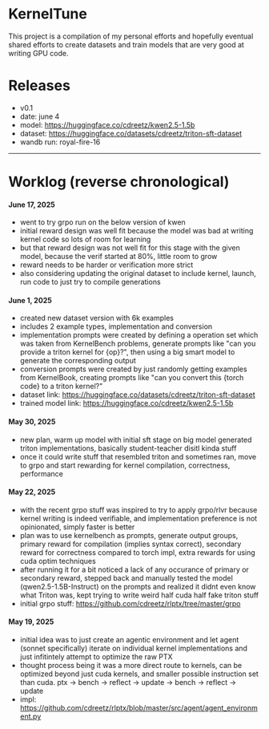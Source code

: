 # KernelTune

This project is a compilation of my personal efforts and hopefully eventual shared efforts to create datasets and train models that are very good at writing GPU code.  


# Releases

- v0.1
- date: june 4
- model: https://huggingface.co/cdreetz/kwen2.5-1.5b
- dataset: https://huggingface.co/datasets/cdreetz/triton-sft-dataset
- wandb run: royal-fire-16



---------------------------------------------------

# Worklog (reverse chronological)


#### June 17, 2025

- went to try grpo run on the below version of kwen
- initial reward design was well fit because the model was bad at writing kernel code so lots of room for learning
- but that reward design was not well fit for this stage with the given model, because the verif started at 80%, little room to grow
- reward needs to be harder or verification more strict
- also considering updating the original dataset to include kernel, launch, run code to just try to compile generations

#### June 1, 2025

- created new dataset version with 6k examples
- includes 2 example types, implementation and conversion
- implementation prompts were created by defining a operation set which was taken from KernelBench problems, generate prompts like "can you provide a triton kernel for {op}?", then using a big smart model to generate the corresponding output
- conversion prompts were created by just randomly getting examples from KernelBook, creating prompts like "can you convert this {torch code} to a triton kernel?"
- dataset link: https://huggingface.co/datasets/cdreetz/triton-sft-dataset
- trained model link: https://huggingface.co/cdreetz/kwen2.5-1.5b


#### May 30, 2025

- new plan, warm up model with initial sft stage on big model generated triton implementations, basically student-teacher disitl kinda stuff
- once it could write stuff that resembled triton and sometimes ran, move to grpo and start rewarding for kernel compilation, correctness, performance


#### May 22, 2025

- with the recent grpo stuff was inspired to try to apply grpo/rlvr because kernel writing is indeed verifiable, and implementation preference is not opinionated, simply faster is better
- plan was to use kernelbench as prompts, generate output groups, primary reward for compilation (implies syntax correct), secondary reward for correctness compared to torch impl, extra rewards for using cuda optim techniques
- after running it for a bit noticed a lack of any occurance of primary or secondary reward, stepped back and manually tested the model (qwen2.5-1.5B-Instruct) on the prompts and realized it didnt even know what Triton was, kept trying to write weird half cuda half fake triton stuff
- initial grpo stuff: https://github.com/cdreetz/rlptx/tree/master/grpo


#### May 19, 2025

- initial idea was to just create an agentic environment and let agent (sonnet specifically) iterate on individual kernel implementations and just infitintely attempt to optimize the raw PTX
- thought process being it was a more direct route to kernels, can be optimized beyond just cuda kernels, and smaller possible instruction set than cuda. ptx -> bench -> reflect -> update -> bench -> reflect -> update
- impl: https://github.com/cdreetz/rlptx/blob/master/src/agent/agent_environment.py
